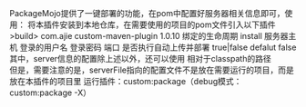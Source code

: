 PackageMojo提供了一键部署的功能，在pom中配置好服务器相关信息即可，使用：
将本插件安装到本地仓库，在需要使用的项目的pom文件引入以下插件
&gt;build>
	<plugins>
		<plugin>
			<groupId>com.ajie</groupId>
			<artifactId>custom-maven-plugin</artifactId>
			<version>1.0.10</version>
			<executions>
				<execution>
					<goals>
						绑定的生命周期
						<goal>install</goal>
					</goals>
				</execution>
			</executions>
			<configuration>
				<server>
					<host>服务器主机</host>
					<username>登录的用户名</username>
					<password>登录密码</password>
					<port>端口</port>
					<isupload>是否执行自动上传并部署 true|false defalut false</isupload>
				</server>
			</configuration>
		</plugin>
	</plugins>
</build>
其中，server信息的配置除上述以外，还可以使用
<configuration>
	<serverFile>相对于classpath的路径</serverFile>	
</configuration>
但是，需要注意的是，serverFile指向的配置文件不是放在需要运行的项目，而是放在本插件的项目里
运行插件：custom:package（debug模式：custom:package -X）

